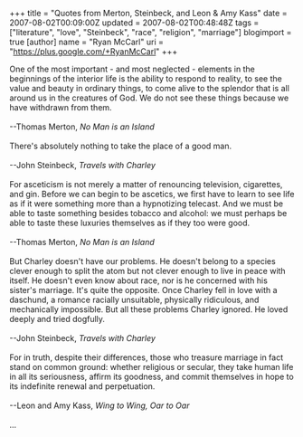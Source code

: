 +++
title = "Quotes from Merton, Steinbeck, and Leon & Amy Kass"
date = 2007-08-02T00:09:00Z
updated = 2007-08-02T00:48:48Z
tags = ["literature", "love", "Steinbeck", "race", "religion", "marriage"]
blogimport = true
[author]
	name = "Ryan McCarl"
	uri = "https://plus.google.com/+RyanMcCarl"
+++

One of the most important - and most neglected - elements in the beginnings of the interior life is the ability to respond to reality, to see the value and beauty in ordinary things, to come alive to the splendor that is all around us in the creatures of God. We do not see these things because we have withdrawn from them. <br /><br />--Thomas Merton, <em>No Man is an Island</em><br /><br />There's absolutely nothing to take the place of a good man.<br /><br />--John Steinbeck, <em>Travels with Charley</em><br /><br />For asceticism is not merely a matter of renouncing television, cigarettes, and gin. Before we can begin to be ascetics, we first have to learn to see life as if it were something more than a hypnotizing telecast. And we must be able to taste something besides tobacco and alcohol: we must perhaps be able to taste these luxuries themselves as if they too were good.<br /><br />--Thomas Merton, <em>No Man is an Island</em><br /><br />But Charley doesn't have our problems. He doesn't belong to a species clever enough to split the atom but not clever enough to live in peace with itself. He doesn't even know about race, nor is he concerned with his sister's marriage. It's quite the opposite. Once Charley fell in love with a daschund, a romance racially unsuitable, physically ridiculous, and mechanically impossible. But all these problems Charley ignored. He loved deeply and tried dogfully.<br /><br />--John Steinbeck, <em>Travels with Charley</em><br /><br />For in truth, despite their differences, those who treasure marriage in fact stand on common ground: whether religious or secular, they take human life in all its seriousness, affirm its goodness, and commit themselves in hope to its indefinite renewal and perpetuation.<br /><br />--Leon and Amy Kass, <em>Wing to Wing, Oar to Oar</em><br /><br />...

